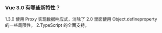 ### Vue 3.0 有哪些新特性？

1.3.0 使用 Proxy 实现数据响应式，消除了 2.0 里面使用 Object.defineproperty 的一些局限性。
2.TypeScript 的全面支持。